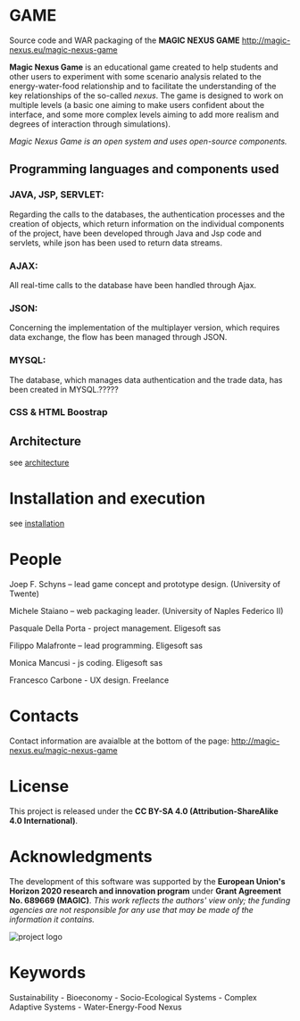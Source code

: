 # GAME
Source code and WAR packaging of the **MAGIC NEXUS GAME** http://magic-nexus.eu/magic-nexus-game

**Magic Nexus Game** is an educational game created to help students and other users to experiment with some scenario analysis related to the energy-water-food relationship and to facilitate the understanding of the key relationships of the so-called _nexus_.
The game is designed to work on multiple levels (a basic one aiming to make users confident about the interface, and some more complex levels aiming to add more realism and degrees of interaction through simulations).

*Magic Nexus Game is an open system and uses open-source components.*

## Programming languages and components used

### JAVA, JSP, SERVLET:

Regarding the calls to the databases, the authentication processes and the creation of objects, which return information on the individual components of the project, have been developed through Java and Jsp code and servlets, while json has been used to return data streams.

### AJAX:

All real-time calls to the database have been handled through Ajax.

### JSON:

Concerning the implementation of the multiplayer version, which requires data exchange, the flow has been managed through JSON.

### MYSQL:

The database, which manages data authentication and the trade data, has been created in MYSQL.?????

### CSS & HTML Boostrap

## Architecture

see [architecture](architecture.md)

# Installation and execution

see [installation](installation.md)

# People

Joep F. Schyns – lead game concept and prototype design. (University of Twente)

Michele Staiano – web packaging leader. (University of Naples Federico II)

Pasquale Della Porta - project management. Eligesoft sas

Filippo Malafronte – lead programming. Eligesoft sas

Monica Mancusi - js coding. Eligesoft sas

Francesco Carbone - UX design. Freelance

# Contacts
Contact information are avaialble at the bottom of the page:
http://magic-nexus.eu/magic-nexus-game

# License
This project is released under the **CC BY-SA 4.0 (Attribution-ShareAlike 4.0 International)**.

# Acknowledgments
The development of this software was supported by the **European Union's Horizon 2020 research and innovation program** under **Grant Agreement No. 689669 (MAGIC)**. 
*This work reflects the authors' view only; the funding agencies are not responsible for any use that may be made of the information it contains.*

![project logo](https://magic-nexus.eu/sites/default/files/Logo_0_0.png)

# Keywords
Sustainability - Bioeconomy - Socio-Ecological Systems - Complex Adaptive Systems - Water-Energy-Food Nexus

